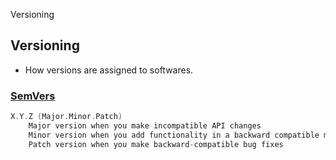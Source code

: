 Versioning


## Versioning
- How versions are assigned to softwares. 

### [SemVers](https://semver.org/)
```c
X.Y.Z (Major.Minor.Patch)
    Major version when you make incompatible API changes
    Minor version when you add functionality in a backward compatible manner
    Patch version when you make backward-compatible bug fixes
```
